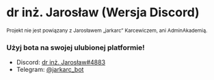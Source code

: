 # dr inż. Jarosław (Wersja Discord)
<sup>Projekt nie jest powiązany z Jarosławem „jarkarc” Karcewiczem, ani AdminAkademią.</sup>

### Użyj bota na swojej ulubionej platformie!
- Discord: [dr inż. Jarosław#4883](https://discord.com/api/oauth2/authorize?client_id=1095653965221343232&permissions=0&scope=bot%20applications.commands)
- Telegram: [@jarkarc_bot](https://jarkarc_bot.t.me)